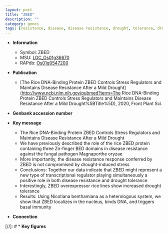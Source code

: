 ```yaml
---
layout: post
title: "ZBED"
description: ""
category: genes
tags: [resistance, disease, disease resistance, drought, tolerance, drought tolerance, stress, magnaporthe oryzae, immunity, pathogen, transcriptional regulator]
---
```


* **Information**  
    + Symbol: ZBED  
    + MSU: [LOC_Os01g36670](http://rice.uga.edu/cgi-bin/ORF_infopage.cgi?orf=LOC_Os01g36670)  
    + RAPdb: [Os01g0547200](https://rapdb.dna.affrc.go.jp/locus/?name=Os01g0547200)  

* **Publication**  
    + [The Rice DNA-Binding Protein ZBED Controls Stress Regulators and Maintains Disease Resistance After a Mild Drought](http://www.ncbi.nlm.nih.gov/pubmed?term=The Rice DNA-Binding Protein ZBED Controls Stress Regulators and Maintains Disease Resistance After a Mild Drought%5BTitle%5D), 2020, Front Plant Sci.

* **Genbank accession number**  

* **Key message**  
    + The Rice DNA-Binding Protein ZBED Controls Stress Regulators and Maintains Disease Resistance After a Mild Drought
    + We have previously described the role of the rice ZBED protein containing three Zn-finger BED domains in disease resistance against the fungal pathogen Magnaporthe oryzae
    + More importantly, the disease resistance response conferred by ZBED is not compromised by drought-induced stress
    + Conclusions: Together our data indicate that ZBED might represent a new type of transcriptional regulator playing simultaneously a positive role in both disease resistance and drought tolerance
    + Interestingly, ZBED overexpressor rice lines show increased drought tolerance
    + Results: Using Nicotiana benthamiana as a heterologous system, we show that ZBED localizes in the nucleus, binds DNA, and triggers basal immunity

* **Connection**  

[//]: # * **Key figures**  


